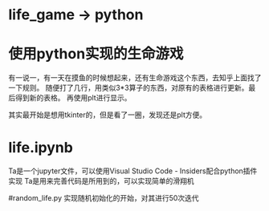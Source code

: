#  life_game -> python
#  使用python实现的生命游戏

有一说一，有一天在摸鱼的时候想起来，还有生命游戏这个东西，去知乎上面找了一下规则。
随便打了几行，用类似3*3算子的东西，对原有的表格进行更新。最后得到新的表格。
再使用plt进行显示。

其实最开始是想用tkinter的，但是看了一圈，发现还是plt方便。

#  life.ipynb
Ta是一个jupyter文件，可以使用Visual Studio Code - Insiders配合python插件实现
Ta是用来完善代码是所用到的，可以实现简单的滑翔机

#random_life.py
实现随机初始化的开始，对其进行50次迭代
